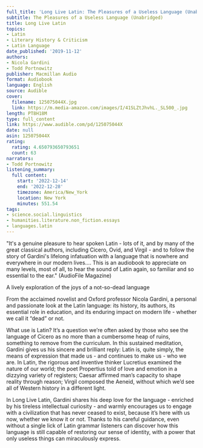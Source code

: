 ```yaml
---
full_title: 'Long Live Latin: The Pleasures of a Useless Language (Unabridged)'
subtitle: The Pleasures of a Useless Language (Unabridged)
title: Long Live Latin
topics:
- Latin
- Literary History & Criticism
- Latin Language
date_published: '2019-11-12'
authors:
- Nicola Gardini
- Todd Portnowitz
publisher: Macmillan Audio
format: Audiobook
language: English
source: Audible
cover:
  filename: 125075044X.jpg
  link: https://m.media-amazon.com/images/I/41SLZtJhvhL._SL500_.jpg
length: PT8H18M
type: full_content
link: https://www.audible.com/pd/125075044X
date: null
asin: 125075044X
rating:
  rating: 4.650793650793651
  count: 63
narrators:
- Todd Portnowitz
listening_summary:
  full content:
    start: '2022-12-14'
    end: '2022-12-28'
    timezone: America/New_York
    location: New York
    minutes: 551.54
tags:
- science.social.linguistics
- humanities.literature.non_fiction.essays
- languages.latin
---
```

"It's a genuine pleasure to hear spoken Latin - lots of it, and by many of the great classical authors, including Cicero, Ovid, and Virgil - and to follow the story of Gardini's lifelong infatuation with a language that is nowhere and everywhere in our modern lives.... This is an audiobook to appreciate on many levels, most of all, to hear the sound of Latin again, so familiar and so essential to the ear." (AudioFile Magazine)

A lively exploration of the joys of a not-so-dead language

From the acclaimed novelist and Oxford professor Nicola Gardini, a personal and passionate look at the Latin language: its history, its authors, its essential role in education, and its enduring impact on modern life - whether we call it “dead” or not.

What use is Latin? It’s a question we’re often asked by those who see the language of Cicero as no more than a cumbersome heap of ruins, something to remove from the curriculum. In this sustained meditation, Gardini gives us his sincere and brilliant reply: Latin is, quite simply, the means of expression that made us - and continues to make us - who we are. In Latin, the rigorous and inventive thinker Lucretius examined the nature of our world; the poet Propertius told of love and emotion in a dizzying variety of registers; Caesar affirmed man’s capacity to shape reality through reason; Virgil composed the Aeneid, without which we’d see all of Western history in a different light.

In Long Live Latin, Gardini shares his deep love for the language - enriched by his tireless intellectual curiosity - and warmly encourages us to engage with a civilization that has never ceased to exist, because it’s here with us now, whether we know it or not. Thanks to his careful guidance, even without a single lick of Latin grammar listeners can discover how this language is still capable of restoring our sense of identity, with a power that only useless things can miraculously express.


